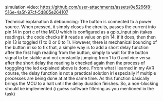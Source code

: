simulation video:
https://github.com/user-attachments/assets/0e5296f8-516e-4a5f-97cf-5d805e264107

Technical explanation & debouncing:
The button is connected to a power source. When pressed, it simply closes the circuits, passes the current into pin 14 in port c of the MCU which is configured as a gpio_input pin (takes readings). the code checks if it reads a value on pin 14. if it does, then then pin 13 is toggled (1 to 0 or 0 to 1).
However, there is mechanical bouncing of the button irl so to fix that, a simple way is to add a short delay function after the first high reading from the button, simply to wait for the button signal to be stable and not constantly jumping from 1 to 0 and vice versa. after the short delay the reading is checked again then the process of togggling the led explained above is done. Frrom what i learned in my AVR course, the delay function is not a practical solution irl especially if multiple processes are being done at at the same time. As this function basically brings the MCU to a halt until the delay duration finishes. So, a non-blocking should be implemented (i guess software filtering as you mentioned in the task)